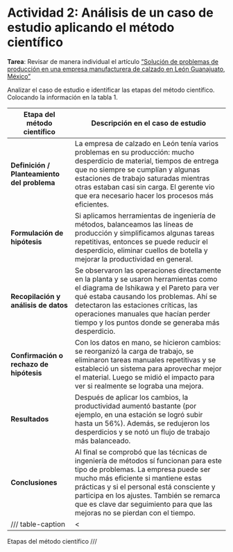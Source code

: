 
# **Actividad 2**: Análisis de un caso de estudio aplicando el método científico


**Tarea**: Revisar de manera individual el artículo [“Solución de problemas de producción en una empresa manufacturera de calzado en León Guanajuato, México”](https://core.ac.uk/download/pdf/236386079.pdf) 

Analizar el caso de estudio e identificar las etapas del método científico. Colocando la información en la tabla 1.

| Etapa del método científico                 | Descripción en el caso de estudio                                                                                                                                                                                                                                                                                                            |
| ------------------------------------------- | -------------------------------------------------------------------------------------------------------------------------------------------------------------------------------------------------------------------------------------------------------------------------------------------------------------------------------------------- |
| **Definición / Planteamiento del problema** | La empresa de calzado en León tenía varios problemas en su producción: mucho desperdicio de material, tiempos de entrega que no siempre se cumplían y algunas estaciones de trabajo saturadas mientras otras estaban casi sin carga. El gerente vio que era necesario hacer los procesos más eficientes.                                     |
| **Formulación de hipótesis**                | Si aplicamos herramientas de ingeniería de métodos, balanceamos las líneas de producción y simplificamos algunas tareas repetitivas, entonces se puede reducir el desperdicio, eliminar cuellos de botella y mejorar la productividad en general.                                                                                            |
| **Recopilación y análisis de datos**        | Se observaron las operaciones directamente en la planta y se usaron herramientas como el diagrama de Ishikawa y el Pareto para ver qué estaba causando los problemas. Ahí se detectaron las estaciones críticas, las operaciones manuales que hacían perder tiempo y los puntos donde se generaba más desperdicio.                           |
| **Confirmación o rechazo de hipótesis**     | Con los datos en mano, se hicieron cambios: se reorganizó la carga de trabajo, se eliminaron tareas manuales repetitivas y se estableció un sistema para aprovechar mejor el material. Luego se midió el impacto para ver si realmente se lograba una mejora.                                                                                |
| **Resultados**                              | Después de aplicar los cambios, la productividad aumentó bastante (por ejemplo, en una estación se logró subir hasta un 56%). Además, se redujeron los desperdicios y se notó un flujo de trabajo más balanceado.                                                                                                                            |
| **Conclusiones**                            | Al final se comprobó que las técnicas de ingeniería de métodos sí funcionan para este tipo de problemas. La empresa puede ser mucho más eficiente si mantiene estas prácticas y si el personal está consciente y participa en los ajustes. También se remarca que es clave dar seguimiento para que las mejoras no se pierdan con el tiempo. |
/// table-caption | <
Etapas del método científico
///
